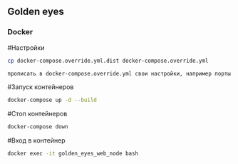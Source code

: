 ## Golden eyes

### Docker

#Настройки
```bash
cp docker-compose.override.yml.dist docker-compose.override.yml

прописать в docker-compose.override.yml свои настройки, например порты
```

#Запуск контейнеров
```bash
docker-compose up -d --build
```

#Стоп контейнеров
```bash
docker-compose down
```

#Вход в контейнер
```bash
docker exec -it golden_eyes_web_node bash
```
